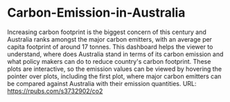 # Carbon-Emission-in-Australia
Increasing carbon footprint is the biggest concern of this century and Australia ranks amongst the major carbon emitters, with an average per capita footprint of around 17 tonnes. This dashboard helps the viewer to understand, where does Australia stand in terms of its carbon emission and what policy makers can do to reduce country's carbon footprint. These plots are interactive, so the emission values can be viewed by hovering the pointer over plots, including the first plot, where major carbon emitters can be compared against Australia with their emission quantities.
URL: https://rpubs.com/s3732902/co2
